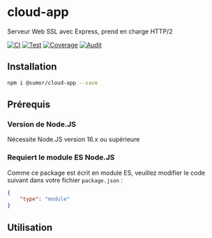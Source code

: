 # cloud-app
Serveur Web SSL avec Express, prend en charge HTTP/2

[![CI](https://github.com/sumor-cloud/cloud-app/actions/workflows/ci.yml/badge.svg)](https://github.com/sumor-cloud/cloud-app/actions/workflows/ci.yml)
[![Test](https://github.com/sumor-cloud/cloud-app/actions/workflows/ut.yml/badge.svg)](https://github.com/sumor-cloud/cloud-app/actions/workflows/ut.yml)
[![Coverage](https://github.com/sumor-cloud/cloud-app/actions/workflows/coverage.yml/badge.svg)](https://github.com/sumor-cloud/cloud-app/actions/workflows/coverage.yml)
[![Audit](https://github.com/sumor-cloud/cloud-app/actions/workflows/audit.yml/badge.svg)](https://github.com/sumor-cloud/cloud-app/actions/workflows/audit.yml)

## Installation
```bash
npm i @sumor/cloud-app --save
```

## Prérequis

### Version de Node.JS
Nécessite Node.JS version 16.x ou supérieure

### Requiert le module ES Node.JS
Comme ce package est écrit en module ES, veuillez modifier le code suivant dans votre fichier `package.json` :
```json
{
    "type": "module"
}
```

## Utilisation